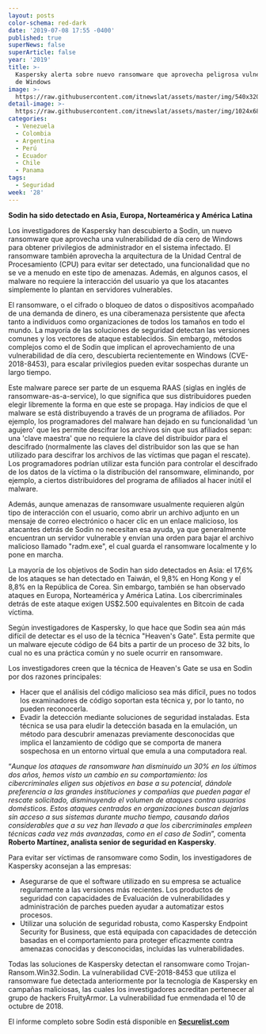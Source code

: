 ```yaml
---
layout: posts
color-schema: red-dark
date: '2019-07-08 17:55 -0400'
published: true
superNews: false
superArticle: false
year: '2019'
title: >-
  Kaspersky alerta sobre nuevo ransomware que aprovecha peligrosa vulnerabilidad
  de Windows 
image: >-
  https://raw.githubusercontent.com/itnewslat/assets/master/img/540x320/Vulnerabilidad-Windows-p.jpg
detail-image: >-
  https://raw.githubusercontent.com/itnewslat/assets/master/img/1024x680/Vulnerabilidad-Windows-g.jpg
categories:
  - Venezuela
  - Colombia
  - Argentina
  - Perú
  - Ecuador
  - Chile
  - Panama
tags:
  - Seguridad
week: '28'
---
```

**Sodin ha sido detectado en Asia, Europa, Norteamérica y América Latina**

Los investigadores de Kaspersky han descubierto a Sodin, un nuevo ransomware que aprovecha una vulnerabilidad de día cero de Windows para obtener privilegios de administrador en el sistema infectado. El ransomware también aprovecha la arquitectura de la Unidad Central de Procesamiento (CPU) para evitar ser detectado, una funcionalidad que no se ve a menudo en este tipo de amenazas. Además, en algunos casos, el malware no requiere la interacción del usuario ya que los atacantes simplemente lo plantan en servidores vulnerables.

El ransomware, o el cifrado o bloqueo de datos o dispositivos acompañado de una demanda de dinero, es una ciberamenaza persistente que afecta tanto a individuos como organizaciones de todos los tamaños en todo el mundo. La mayoría de las soluciones de seguridad detectan las versiones comunes y los vectores de ataque establecidos. Sin embargo, métodos complejos como el de Sodin que implican el aprovechamiento de una vulnerabilidad de día cero, descubierta recientemente en Windows (CVE-2018-8453), para escalar privilegios pueden evitar sospechas durante un largo tiempo.

Este malware parece ser parte de un esquema RAAS (siglas en inglés de ransomware-as-a-service), lo que significa que sus distribuidores pueden elegir libremente la forma en que este se propaga. Hay indicios de que el malware se está distribuyendo a través de un programa de afiliados. Por ejemplo, los programadores del malware han dejado en su funcionalidad ‘un agujero’ que les permite descifrar los archivos sin que sus afiliados sepan: una 'clave maestra' que no requiere la clave del distribuidor para el descifrado (normalmente las claves del distribuidor son las que se han utilizado para descifrar los archivos de las víctimas que pagan el rescate). Los programadores podrían utilizar esta función para controlar el descifrado de los datos de la víctima o la distribución del ransomware, eliminando, por ejemplo, a ciertos distribuidores del programa de afiliados al hacer inútil el malware.

Además, aunque amenazas de ransomware usualmente requieren algún tipo de interacción con el usuario, como abrir un archivo adjunto en un mensaje de correo electrónico o hacer clic en un enlace malicioso, los atacantes detrás de Sodin no necesitan esa ayuda, ya que generalmente encuentran un servidor vulnerable y envían una orden para bajar el archivo malicioso llamado "radm.exe", el cual guarda el ransomware localmente y lo pone en marcha.

La mayoría de los objetivos de Sodin han sido detectados en Asia: el 17,6% de los ataques se han detectado en Taiwán, el 9,8% en Hong Kong y el 8,8% en la República de Corea. Sin embargo, también se han observado ataques en Europa, Norteamérica y América Latina. Los cibercriminales detrás de este ataque exigen US$2.500 equivalentes en Bitcoin de cada víctima.

Según investigadores de Kaspersky, lo que hace que Sodin sea aún más difícil de detectar es el uso de la técnica "Heaven's Gate". Esta permite que un malware ejecute código de 64 bits a partir de un proceso de 32 bits, lo cual no es una práctica común y no suele ocurrir en ransomware.

Los investigadores creen que la técnica de Heaven's Gate se usa en Sodin por dos razones principales:

- Hacer que el análisis del código malicioso sea más difícil, pues no todos los examinadores de código soportan esta técnica y, por lo tanto, no pueden reconocerla.
- Evadir la detección mediante soluciones de seguridad instaladas. Esta técnica se usa para eludir la detección basada en la emulación, un método para descubrir amenazas previamente desconocidas que implica el lanzamiento de código que se comporta de manera sospechosa en un entorno virtual que emula a una computadora real.

“_Aunque los ataques de ransomware han disminuido un 30% en los últimos dos años, hemos visto un cambio en su comportamiento: los cibercriminales eligen sus objetivos en base a su potencial, dándole preferencia a las grandes instituciones y compañías que pueden pagar el rescate solicitado, disminuyendo el volumen de ataques contra usuarios domésticos. Estos ataques centrados en organizaciones buscan dejarlas sin acceso a sus sistemas durante mucho tiempo, causando daños considerables que a su vez han llevado a que los cibercriminales empleen técnicas cada vez más avanzadas, como en el caso de Sodin_”, comenta **Roberto Martínez, analista senior de seguridad en Kaspersky**. 

Para evitar ser víctimas de ransomware como Sodin, los investigadores de Kaspersky aconsejan a las empresas:

- Asegurarse de que el software utilizado en su empresa se actualice regularmente a las versiones más recientes. Los productos de seguridad con capacidades de Evaluación de vulnerabilidades y administración de parches pueden ayudar a automatizar estos procesos.
- Utilizar una solución de seguridad robusta, como Kaspersky Endpoint Security for Business, que está equipada con capacidades de detección basadas en el comportamiento para proteger eficazmente contra amenazas conocidas y desconocidas, incluidas las vulnerabilidades.

Todas las soluciones de Kaspersky detectan el ransomware como Trojan-Ransom.Win32.Sodin. La vulnerabilidad CVE-2018-8453 que utiliza el ransomware fue detectada anteriormente por la tecnología de Kaspersky en campañas maliciosas, las cuales los investigadores acreditan pertenecer al grupo de hackers FruityArmor. La vulnerabilidad fue enmendada el 10 de octubre de 2018.

El informe completo sobre Sodin está disponible en **[Securelist.com](https://securelist.lat/sodin-ransomware/89189/)**